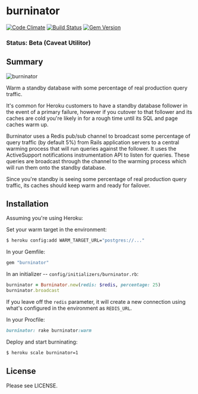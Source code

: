 # burninator

[![Code Climate](https://codeclimate.com/github/jpignata/burninator.png)](https://codeclimate.com/github/jpignata/burninator)
[![Build Status](https://travis-ci.org/jpignata/burninator.png)](https://travis-ci.org/jpignata/burninator)
[![Gem Version](https://badge.fury.io/rb/burninator.png)](http://badge.fury.io/rb/burninator)

### Status: Beta (Caveat Utilitor)

## Summary

![burninator](http://25.media.tumblr.com/tumblr_li2bl6oSh01qh5zi3o1_500.jpg)

Warm a standby database with some percentage of real production query traffic.

It's common for Heroku customers to have a standby database follower in the
event of a primary failure, however if you cutover to that follower and its
caches are cold you're likely in for a rough time until its SQL and page
caches warm up.

Burninator uses a Redis pub/sub channel to broadcast some percentage of
query traffic (by default 5%) from Rails application servers to a central
warming process that will run queries against the follower. It uses the
ActiveSupport notifications instrumentation API to listen for queries. These
queries are broadcast through the channel to the warming process which
will run them onto the standby database.

Since you're standby is seeing some percentage of real production query
traffic, its caches should keep warm and ready for failover.

## Installation

Assuming you're using Heroku:

Set your warm target in the environment:

```sh
$ heroku config:add WARM_TARGET_URL="postgres://..."
```

In your Gemfile:

```ruby
gem "burninator"
```

In an initializer -- `config/initializers/burninator.rb`:

```ruby
burninator = Burninator.new(redis: $redis, percentage: 25)
burninator.broadcast
```

If you leave off the `redis` parameter, it will create a new connection
using what's configured in the environment as `REDIS_URL`.

In your Procfile:

```ruby
burninator: rake burninator:warm
```

Deploy and start burninating:

```sh
$ heroku scale burninator=1
```

## License

Please see LICENSE.
